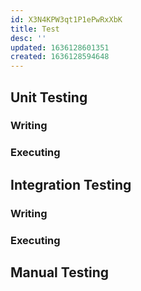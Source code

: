 ```yaml
---
id: X3N4KPW3qt1P1ePwRxXbK
title: Test
desc: ''
updated: 1636128601351
created: 1636128594648
---
```


## Unit Testing

### Writing
<!-- Writing unit test -->

### Executing
<!-- Running unit test -->

## Integration Testing

### Writing

### Executing

## Manual Testing
